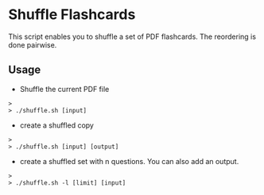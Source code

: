 Shuffle Flashcards
==================

This script enables you to shuffle a set of PDF flashcards. The reordering is done pairwise. 

Usage
-----

* Shuffle the current PDF file 

```shell
>
> ./shuffle.sh [input]
```

* create a shuffled copy

```shell
>
> ./shuffle.sh [input] [output] 
```

* create a shuffled set with n questions. You can also add an output.

```shell
>
> ./shuffle.sh -l [limit] [input]
```
